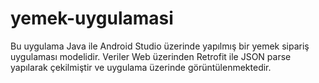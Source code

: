 # yemek-uygulamasi

Bu uygulama Java ile Android Studio üzerinde yapılmış bir yemek sipariş uygulaması modelidir. Veriler Web üzerinden Retrofit ile JSON parse yapılarak çekilmiştir
ve uygulama üzerinde görüntülenmektedir.
